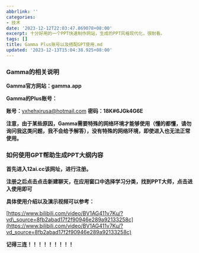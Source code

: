 ```yaml
---
abbrlink: ''
categories:
- 技术
date: '2023-12-12T22:03:47.869078+08:00'
excerpt: 十分好用的一个PPT快速制作网站，生成的PPT风格现代化，很耐看。
tags: []
title: Gamma Plus账号以及搭配GPT使用.md
updated: '2023-12-13T15:04:38.925+08:00'
---
```

### Gamma的相关说明

**Gamma官方网站：gamma.app**

**Gamma的Plus账号：**

**账号：**[yxhehxjrusa@hotmail.com](mailto:yxhehxjrusa@hotmail.com) **密码：18K#6JGk4G6E**

**注意，由于某些原因，Gamma需要特殊的网络环境才能够使用（懂的都懂，请勿询问我这类问题，我不会给予解答），没有特殊的网络环境，即使进入也无法正常使用。**

### 如何使用GPT帮助生成PPT大纲内容

**首先进入12ai.cc该网址，进行注册。**

**注册之后点击点击新建聊天，在应用窗口中选择学习分类，找到PPT大师，点击进入使用即可**

**具体使用介绍以及演示视频可以参考：**

[https://www.bilibili.com/video/BV1AG411v7Ku/?vd\_source=8fb2abad17f2f90946e289a92133258c](https://www.bilibili.com/video/BV1AG411v7Ku/?vd_source=8fb2abad17f2f90946e289a92133258c)

**记得三连！！！！！！！！！**
